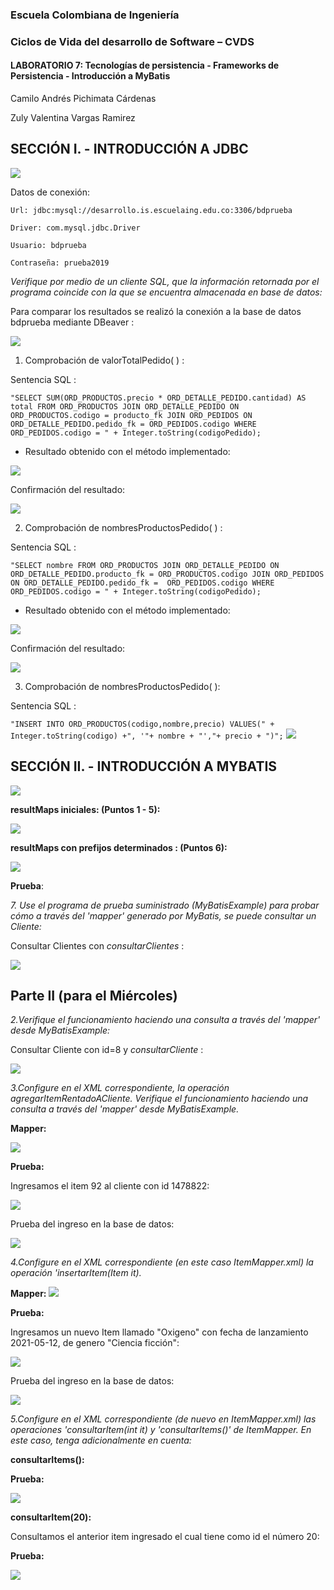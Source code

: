 ### Escuela Colombiana de Ingeniería
### Ciclos de Vida del desarrollo de Software – CVDS
#### LABORATORIO 7: Tecnologías de persistencia - Frameworks de Persistencia - Introducción a MyBatis

Camilo Andrés Pichimata Cárdenas

Zuly Valentina Vargas Ramirez

## SECCIÓN I. - INTRODUCCIÓN A JDBC

![](img/MODEL1.png)

Datos de conexión:

    Url: jdbc:mysql://desarrollo.is.escuelaing.edu.co:3306/bdprueba

    Driver: com.mysql.jdbc.Driver

    Usuario: bdprueba

    Contraseña: prueba2019

_Verifique por medio de un cliente SQL, que la información retornada por el programa coincide con la que se encuentra almacenada en base de datos:_

Para comparar los resultados se realizó la conexión a la base de datos bdprueba 
mediante DBeaver :

![](img/conexion_bdprueba.png)


1. Comprobación de valorTotalPedido( ) :

Sentencia SQL : 

`
"SELECT SUM(ORD_PRODUCTOS.precio * ORD_DETALLE_PEDIDO.cantidad) AS total FROM ORD_PRODUCTOS JOIN ORD_DETALLE_PEDIDO ON ORD_PRODUCTOS.codigo = producto_fk JOIN ORD_PEDIDOS ON ORD_DETALLE_PEDIDO.pedido_fk = ORD_PEDIDOS.codigo WHERE ORD_PEDIDOS.codigo = " + Integer.toString(codigoPedido); `

+ Resultado obtenido con el método implementado:

![](img/valorTotalPedidoCod.png) 

Confirmación del resultado:


![](img/valorTotalPedidoBD.png) 

2. Comprobación de nombresProductosPedido( ) :

Sentencia SQL : 

`
"SELECT nombre FROM ORD_PRODUCTOS JOIN ORD_DETALLE_PEDIDO ON ORD_DETALLE_PEDIDO.producto_fk = ORD_PRODUCTOS.codigo JOIN ORD_PEDIDOS ON ORD_DETALLE_PEDIDO.pedido_fk =  ORD_PEDIDOS.codigo WHERE ORD_PEDIDOS.codigo = " + Integer.toString(codigoPedido); 
`

+ Resultado obtenido con el método implementado:

![](img/nombresProductosPedidoCod.png)

Confirmación del resultado:

![](img/nombresProductosPedidoBD.png)


3. Comprobación de nombresProductosPedido( ):

Sentencia SQL : 

`
"INSERT INTO ORD_PRODUCTOS(codigo,nombre,precio) VALUES(" + Integer.toString(codigo) +", '"+ nombre + "',"+ precio + ")";
`
![](img/registrarNuevoProductoBD.png)

## SECCIÓN II. - INTRODUCCIÓN A MYBATIS

![](img/MODEL.png)

**resultMaps iniciales: (Puntos 1 - 5):**

![](img/resultMapInicial.png)


 **resultMaps con prefijos determinados : (Puntos 6):**

 ![](img/resultMapPrefijos.png)


**Prueba**:

_7. Use el programa de prueba suministrado (MyBatisExample) para probar cómo a través del 'mapper' generado por MyBatis, se puede consultar un Cliente:_

Consultar Clientes  con _consultarClientes_ :

 ![](img/consultarClientes.png)


 ## Parte II (para el Miércoles)

 _2.Verifique el funcionamiento haciendo una consulta a través del 'mapper' desde MyBatisExample:_

 Consultar Cliente con id=8 y _consultarCliente_ :

   ![](img/consultarCliente-8.png)


_3.Configure en el XML correspondiente, la operación agregarItemRentadoACliente. Verifique el funcionamiento haciendo una consulta a través del 'mapper' desde MyBatisExample._

**Mapper:**
 
 ![](img/mapperItemRentado.png)
 
 **Prueba:**

 Ingresamos el item 92 al cliente con id 1478822:

 ![](img/pruebaItemRentadoCliente.png)

Prueba del ingreso en la base de datos:

 ![](img/pruebaBDItemRentadoCliente.png)



_4.Configure en el XML correspondiente (en este caso ItemMapper.xml) la operación 'insertarItem(Item it)._

**Mapper:**
![](img/pruebaInsertItem.png)

 **Prueba:**

Ingresamos un nuevo Item llamado "Oxigeno" con fecha de lanzamiento 2021-05-12, de genero "Ciencia ficción":

![](img/pruebaItem.png)

Prueba del ingreso en la base de datos:


![](img/pruebaItemBD.png)

_5.Configure en el XML correspondiente (de nuevo en ItemMapper.xml) las operaciones 'consultarItem(int it) y 'consultarItems()' de ItemMapper. En este caso, tenga adicionalmente en cuenta:_

**consultarItems():**

 **Prueba:**

![](img/consultarItems.png)


**consultarItem(20):**

Consultamos el anterior item ingresado el cual tiene como id el número 20:

 **Prueba:**


![](img/consultarItem20.png)
